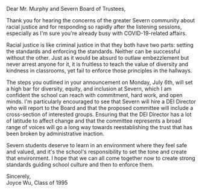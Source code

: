 Dear Mr. Murphy and Severn Board of Trustees,

Thank you for hearing the concerns of the greater Severn community about racial justice and for responding so rapidly after the listening sessions, especially as I'm sure you're already busy with COVID-19-related affairs.

Racial justice is like criminal justice in that they both have two parts: setting the standards and enforcing the standards. Neither can be successful without the other. Just as it would be absurd to outlaw embezzlement but never arrest anyone for it, it is fruitless to teach the value of diversity and kindness in classrooms, yet fail to enforce those principles in the hallways.

The steps you outlined in your announcement on Monday, July 6th, will set a high bar for diversity, equity, and inclusion at Severn, which I am confident the school can reach with commitment, hard work, and open minds. I'm particularly encouraged to see that Severn will hire a DEI Director who will report to the Board and that the proposed committee will include a cross-section of interested groups. Ensuring that the DEI Director has a lot of latitude to affect change and that the committee represents a broad range of voices will go a long way towards reestablishing the trust that has been broken by administrative inaction.

Severn students deserve to learn in an environment where they feel safe and valued, and it's the school's responsibility to set the tone and create that environment. I hope that we can all come together now to create strong standards guiding school culture and then to enforce them.

Sincerely,  
Joyce Wu, Class of 1995